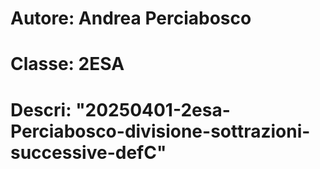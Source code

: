 # Autore: Andrea Perciabosco
# Classe: 2ESA
# Descri: "20250401-2esa-Perciabosco-divisione-sottrazioni-successive-defC"
